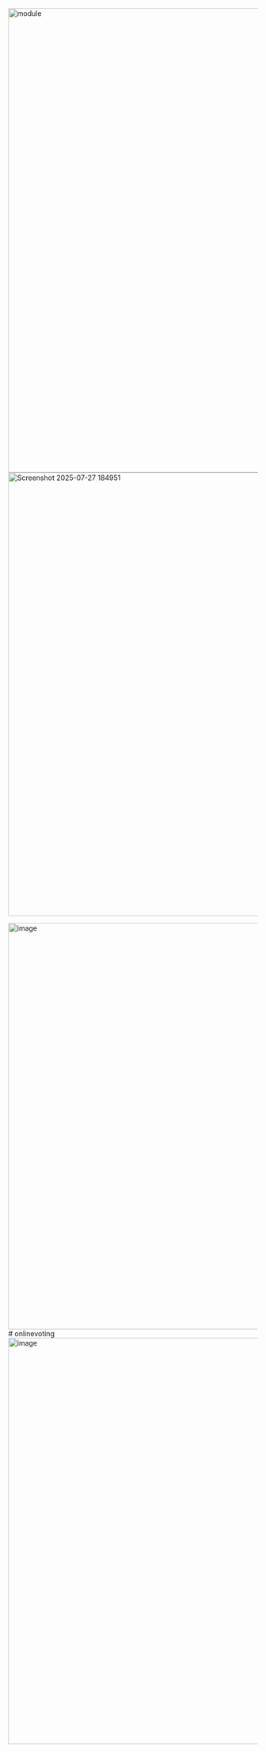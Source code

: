 
<img width="1296" height="938" alt="module" src="https://github.com/user-attachments/assets/d89edd5b-0b28-4036-926a-79d33e6a4d37" />
<img width="1122" height="896" alt="Screenshot 2025-07-27 184951" src="https://github.com/user-attachments/assets/adf1d7ef-0321-49ea-be5c-b7b2005cf8cd" />

<img width="1388" height="821" alt="image" src="https://github.com/user-attachments/assets/49fbc187-05ec-4a7c-b259-5a6c2a5a73a3" /># onlinevoting
<img width="1388" height="821" alt="image" src="https://github.com/user-attachments/assets/dffb843e-bd2e-4fbf-8177-104b59b3bafe" />

